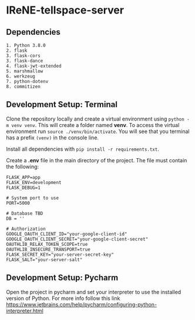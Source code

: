 # IReNE-tellspace-server


## Dependencies
    1. Python 3.8.0
    2. flask
    3. flask-cors
    3. flask-dance
    4. flask-jwt-extended
    5. marshmallow
    6. werkzeug
    7. python-dotenv
    8. commitizen
    

## Development Setup: Terminal

Clone the repository locally and create a virtual environment using ```python -m venv venv```. 
This will create a folder named **venv**. To access the virtual environment run ```source ./venv/bin/activate```.
You will see that you terminal has a prefix ```(venv)``` in the console line.

Install all dependencies with ```pip install -r requirements.txt```.

Create a **.env** file in the main directory of the project. The file must contain the following:

```.env
FLASK_APP=app
FLASK_ENV=development
FLASK_DEBUG=1

# System port to use
PORT=5000

# Database TBD
DB = ''

# Authorization
GOOGLE_OAUTH_CLIENT_ID="your-google-client-id"
GOOGLE_OAUTH_CLIENT_SECRET="your-google-client-secret"
OAUTHLIB_RELAX_TOKEN_SCOPE=true
OAUTHLIB_INSECURE_TRANSPORT=true
FLASK_SECRET_KEY="your-server-secret-key" 
FLASK_SALT="your-server-salt"
```

## Development Setup: Pycharm

Open the project in pycharm and set your interpreter to use the installed version of
Python. For more info follow this link https://www.jetbrains.com/help/pycharm/configuring-python-interpreter.html


 
